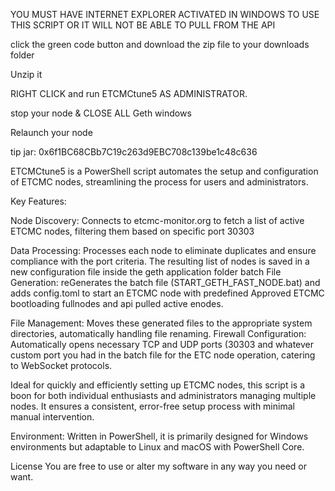 YOU MUST HAVE INTERNET EXPLORER ACTIVATED IN WINDOWS TO USE THIS SCRIPT OR IT WILL NOT BE ABLE TO PULL FROM THE API

click the green code button and download the zip file to your downloads folder 

Unzip it

RIGHT CLICK and run ETCMCtune5 AS ADMINISTRATOR. 

stop your node & CLOSE ALL Geth windows

Relaunch your node

tip jar: 0x6f1BC68CBb7C19c263d9EBC708c139be1c48c636

ETCMCtune5
is a PowerShell script automates the setup and configuration of ETCMC nodes, streamlining the process for users and administrators.

Key Features:

Node Discovery: Connects to etcmc-monitor.org to fetch a list of active ETCMC nodes, filtering them based on specific port 30303

Data Processing: Processes each node to eliminate duplicates and ensure compliance with the port criteria. The resulting list of nodes is saved in a new configuration file inside the geth application folder batch File Generation: reGenerates the batch file (START_GETH_FAST_NODE.bat) and adds config.toml to start an ETCMC node with predefined Approved ETCMC bootloading fullnodes and api pulled active enodes.

File Management: Moves these generated files to the appropriate system directories, automatically handling file renaming. Firewall Configuration: Automatically opens necessary TCP and UDP ports (30303 and whatever custom port you had in the batch file for the ETC node operation, catering to WebSocket protocols.

Ideal for quickly and efficiently setting up ETCMC nodes, this script is a boon for both individual enthusiasts and administrators managing multiple nodes. It ensures a consistent, error-free setup process with minimal manual intervention.

Environment: Written in PowerShell, it is primarily designed for Windows environments but adaptable to Linux and macOS with PowerShell Core.

License You are free to use or alter my software in any way you need or want.
